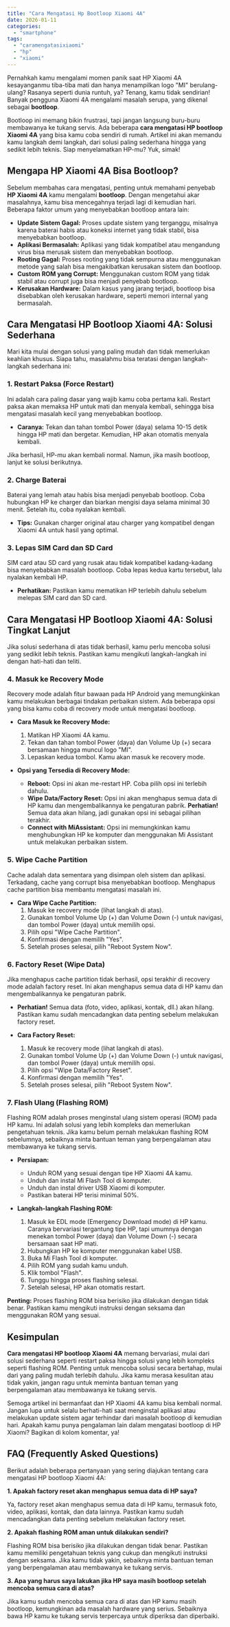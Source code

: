 ```yaml
---
title: "Cara Mengatasi Hp Bootloop Xiaomi 4A"
date: 2026-01-11
categories: 
  - "smartphone"
tags: 
  - "caramengatasixiaomi"
  - "hp"
  - "xiaomi"
---
```


Pernahkah kamu mengalami momen panik saat HP Xiaomi 4A kesayanganmu tiba-tiba mati dan hanya menampilkan logo "MI" berulang-ulang? Rasanya seperti dunia runtuh, ya? Tenang, kamu tidak sendirian! Banyak pengguna Xiaomi 4A mengalami masalah serupa, yang dikenal sebagai **bootloop**.

Bootloop ini memang bikin frustrasi, tapi jangan langsung buru-buru membawanya ke tukang servis. Ada beberapa **cara mengatasi HP bootloop Xiaomi 4A** yang bisa kamu coba sendiri di rumah. Artikel ini akan memandu kamu langkah demi langkah, dari solusi paling sederhana hingga yang sedikit lebih teknis. Siap menyelamatkan HP-mu? Yuk, simak!

## Mengapa HP Xiaomi 4A Bisa Bootloop?

Sebelum membahas cara mengatasi, penting untuk memahami penyebab **HP Xiaomi 4A** kamu mengalami **bootloop**. Dengan mengetahui akar masalahnya, kamu bisa mencegahnya terjadi lagi di kemudian hari. Beberapa faktor umum yang menyebabkan bootloop antara lain:

- **Update Sistem Gagal:** Proses update sistem yang terganggu, misalnya karena baterai habis atau koneksi internet yang tidak stabil, bisa menyebabkan bootloop.
- **Aplikasi Bermasalah:** Aplikasi yang tidak kompatibel atau mengandung virus bisa merusak sistem dan menyebabkan bootloop.
- **Rooting Gagal:** Proses rooting yang tidak sempurna atau menggunakan metode yang salah bisa mengakibatkan kerusakan sistem dan bootloop.
- **Custom ROM yang Corrupt:** Menggunakan custom ROM yang tidak stabil atau corrupt juga bisa menjadi penyebab bootloop.
- **Kerusakan Hardware:** Dalam kasus yang jarang terjadi, bootloop bisa disebabkan oleh kerusakan hardware, seperti memori internal yang bermasalah.

## Cara Mengatasi HP Bootloop Xiaomi 4A: Solusi Sederhana

Mari kita mulai dengan solusi yang paling mudah dan tidak memerlukan keahlian khusus. Siapa tahu, masalahmu bisa teratasi dengan langkah-langkah sederhana ini:

### 1\. Restart Paksa (Force Restart)

Ini adalah cara paling dasar yang wajib kamu coba pertama kali. Restart paksa akan memaksa HP untuk mati dan menyala kembali, sehingga bisa mengatasi masalah kecil yang menyebabkan bootloop.

- **Caranya:** Tekan dan tahan tombol Power (daya) selama 10-15 detik hingga HP mati dan bergetar. Kemudian, HP akan otomatis menyala kembali.

Jika berhasil, HP-mu akan kembali normal. Namun, jika masih bootloop, lanjut ke solusi berikutnya.

### 2\. Charge Baterai

Baterai yang lemah atau habis bisa menjadi penyebab bootloop. Coba hubungkan HP ke charger dan biarkan mengisi daya selama minimal 30 menit. Setelah itu, coba nyalakan kembali.

- **Tips:** Gunakan charger original atau charger yang kompatibel dengan Xiaomi 4A untuk hasil yang optimal.

### 3\. Lepas SIM Card dan SD Card

SIM card atau SD card yang rusak atau tidak kompatibel kadang-kadang bisa menyebabkan masalah bootloop. Coba lepas kedua kartu tersebut, lalu nyalakan kembali HP.

- **Perhatikan:** Pastikan kamu mematikan HP terlebih dahulu sebelum melepas SIM card dan SD card.

## Cara Mengatasi HP Bootloop Xiaomi 4A: Solusi Tingkat Lanjut

Jika solusi sederhana di atas tidak berhasil, kamu perlu mencoba solusi yang sedikit lebih teknis. Pastikan kamu mengikuti langkah-langkah ini dengan hati-hati dan teliti.

### 4\. Masuk ke Recovery Mode

Recovery mode adalah fitur bawaan pada HP Android yang memungkinkan kamu melakukan berbagai tindakan perbaikan sistem. Ada beberapa opsi yang bisa kamu coba di recovery mode untuk mengatasi bootloop.

- **Cara Masuk ke Recovery Mode:**
    
    1. Matikan HP Xiaomi 4A kamu.
    2. Tekan dan tahan tombol Power (daya) dan Volume Up (+) secara bersamaan hingga muncul logo "MI".
    3. Lepaskan kedua tombol. Kamu akan masuk ke recovery mode.
- **Opsi yang Tersedia di Recovery Mode:**
    
    - **Reboot:** Opsi ini akan me-restart HP. Coba pilih opsi ini terlebih dahulu.
    - **Wipe Data/Factory Reset:** Opsi ini akan menghapus semua data di HP kamu dan mengembalikannya ke pengaturan pabrik. **Perhatian!** Semua data akan hilang, jadi gunakan opsi ini sebagai pilihan terakhir.
    - **Connect with MiAssistant:** Opsi ini memungkinkan kamu menghubungkan HP ke komputer dan menggunakan Mi Assistant untuk melakukan perbaikan sistem.

### 5\. Wipe Cache Partition

Cache adalah data sementara yang disimpan oleh sistem dan aplikasi. Terkadang, cache yang corrupt bisa menyebabkan bootloop. Menghapus cache partition bisa membantu mengatasi masalah ini.

- **Cara Wipe Cache Partition:**
    1. Masuk ke recovery mode (lihat langkah di atas).
    2. Gunakan tombol Volume Up (+) dan Volume Down (-) untuk navigasi, dan tombol Power (daya) untuk memilih opsi.
    3. Pilih opsi "Wipe Cache Partition".
    4. Konfirmasi dengan memilih "Yes".
    5. Setelah proses selesai, pilih "Reboot System Now".

### 6\. Factory Reset (Wipe Data)

Jika menghapus cache partition tidak berhasil, opsi terakhir di recovery mode adalah factory reset. Ini akan menghapus semua data di HP kamu dan mengembalikannya ke pengaturan pabrik.

- **Perhatian!** Semua data (foto, video, aplikasi, kontak, dll.) akan hilang. Pastikan kamu sudah mencadangkan data penting sebelum melakukan factory reset.
    
- **Cara Factory Reset:**
    
    1. Masuk ke recovery mode (lihat langkah di atas).
    2. Gunakan tombol Volume Up (+) dan Volume Down (-) untuk navigasi, dan tombol Power (daya) untuk memilih opsi.
    3. Pilih opsi "Wipe Data/Factory Reset".
    4. Konfirmasi dengan memilih "Yes".
    5. Setelah proses selesai, pilih "Reboot System Now".

### 7\. Flash Ulang (Flashing ROM)

Flashing ROM adalah proses menginstal ulang sistem operasi (ROM) pada HP kamu. Ini adalah solusi yang lebih kompleks dan memerlukan pengetahuan teknis. Jika kamu belum pernah melakukan flashing ROM sebelumnya, sebaiknya minta bantuan teman yang berpengalaman atau membawanya ke tukang servis.

- **Persiapan:**
    
    - Unduh ROM yang sesuai dengan tipe HP Xiaomi 4A kamu.
    - Unduh dan instal Mi Flash Tool di komputer.
    - Unduh dan instal driver USB Xiaomi di komputer.
    - Pastikan baterai HP terisi minimal 50%.
- **Langkah-langkah Flashing ROM:**
    
    1. Masuk ke EDL mode (Emergency Download mode) di HP kamu. Caranya bervariasi tergantung tipe HP, tapi umumnya dengan menekan tombol Power (daya) dan Volume Down (-) secara bersamaan saat HP mati.
    2. Hubungkan HP ke komputer menggunakan kabel USB.
    3. Buka Mi Flash Tool di komputer.
    4. Pilih ROM yang sudah kamu unduh.
    5. Klik tombol "Flash".
    6. Tunggu hingga proses flashing selesai.
    7. Setelah selesai, HP akan otomatis restart.

**Penting:** Proses flashing ROM bisa berisiko jika dilakukan dengan tidak benar. Pastikan kamu mengikuti instruksi dengan seksama dan menggunakan ROM yang sesuai.

## Kesimpulan

**Cara mengatasi HP bootloop Xiaomi 4A** memang bervariasi, mulai dari solusi sederhana seperti restart paksa hingga solusi yang lebih kompleks seperti flashing ROM. Penting untuk mencoba solusi secara bertahap, mulai dari yang paling mudah terlebih dahulu. Jika kamu merasa kesulitan atau tidak yakin, jangan ragu untuk meminta bantuan teman yang berpengalaman atau membawanya ke tukang servis.

Semoga artikel ini bermanfaat dan HP Xiaomi 4A kamu bisa kembali normal. Jangan lupa untuk selalu berhati-hati saat menginstal aplikasi atau melakukan update sistem agar terhindar dari masalah bootloop di kemudian hari. Apakah kamu punya pengalaman lain dalam mengatasi bootloop di HP Xiaomi? Bagikan di kolom komentar, ya!

## FAQ (Frequently Asked Questions)

Berikut adalah beberapa pertanyaan yang sering diajukan tentang cara mengatasi HP bootloop Xiaomi 4A:

**1\. Apakah factory reset akan menghapus semua data di HP saya?**

Ya, factory reset akan menghapus semua data di HP kamu, termasuk foto, video, aplikasi, kontak, dan data lainnya. Pastikan kamu sudah mencadangkan data penting sebelum melakukan factory reset.

**2\. Apakah flashing ROM aman untuk dilakukan sendiri?**

Flashing ROM bisa berisiko jika dilakukan dengan tidak benar. Pastikan kamu memiliki pengetahuan teknis yang cukup dan mengikuti instruksi dengan seksama. Jika kamu tidak yakin, sebaiknya minta bantuan teman yang berpengalaman atau membawanya ke tukang servis.

**3\. Apa yang harus saya lakukan jika HP saya masih bootloop setelah mencoba semua cara di atas?**

Jika kamu sudah mencoba semua cara di atas dan HP kamu masih bootloop, kemungkinan ada masalah hardware yang serius. Sebaiknya bawa HP kamu ke tukang servis terpercaya untuk diperiksa dan diperbaiki.
